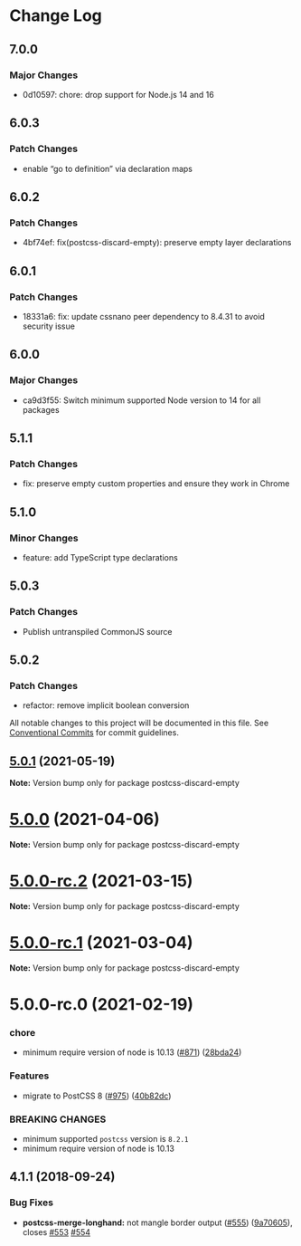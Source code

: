 # Change Log

## 7.0.0

### Major Changes

- 0d10597: chore: drop support for Node.js 14 and 16

## 6.0.3

### Patch Changes

- enable “go to definition” via declaration maps

## 6.0.2

### Patch Changes

- 4bf74ef: fix(postcss-discard-empty): preserve empty layer declarations

## 6.0.1

### Patch Changes

- 18331a6: fix: update cssnano peer dependency to 8.4.31 to avoid security issue

## 6.0.0

### Major Changes

- ca9d3f55: Switch minimum supported Node version to 14 for all packages

## 5.1.1

### Patch Changes

- fix: preserve empty custom properties and ensure they work in Chrome

## 5.1.0

### Minor Changes

- feature: add TypeScript type declarations

## 5.0.3

### Patch Changes

- Publish untranspiled CommonJS source

## 5.0.2

### Patch Changes

- refactor: remove implicit boolean conversion

All notable changes to this project will be documented in this file.
See [Conventional Commits](https://conventionalcommits.org) for commit guidelines.

## [5.0.1](https://github.com/cssnano/cssnano/compare/postcss-discard-empty@5.0.0...postcss-discard-empty@5.0.1) (2021-05-19)

**Note:** Version bump only for package postcss-discard-empty

# [5.0.0](https://github.com/cssnano/cssnano/compare/postcss-discard-empty@5.0.0-rc.2...postcss-discard-empty@5.0.0) (2021-04-06)

**Note:** Version bump only for package postcss-discard-empty

# [5.0.0-rc.2](https://github.com/cssnano/cssnano/compare/postcss-discard-empty@5.0.0-rc.1...postcss-discard-empty@5.0.0-rc.2) (2021-03-15)

**Note:** Version bump only for package postcss-discard-empty

# [5.0.0-rc.1](https://github.com/cssnano/cssnano/compare/postcss-discard-empty@5.0.0-rc.0...postcss-discard-empty@5.0.0-rc.1) (2021-03-04)

**Note:** Version bump only for package postcss-discard-empty

# 5.0.0-rc.0 (2021-02-19)

### chore

- minimum require version of node is 10.13 ([#871](https://github.com/cssnano/cssnano/issues/871)) ([28bda24](https://github.com/cssnano/cssnano/commit/28bda243e32ce3ba89b3c358a5f78727b3732f11))

### Features

- migrate to PostCSS 8 ([#975](https://github.com/cssnano/cssnano/issues/975)) ([40b82dc](https://github.com/cssnano/cssnano/commit/40b82dca7f53ac02cd4fe62846dec79b898ccb49))

### BREAKING CHANGES

- minimum supported `postcss` version is `8.2.1`
- minimum require version of node is 10.13

## 4.1.1 (2018-09-24)

### Bug Fixes

- **postcss-merge-longhand:** not mangle border output ([#555](https://github.com/cssnano/cssnano/issues/555)) ([9a70605](https://github.com/cssnano/cssnano/commit/9a706050b621e7795a9bf74eb7110b5c81804ffe)), closes [#553](https://github.com/cssnano/cssnano/issues/553) [#554](https://github.com/cssnano/cssnano/issues/554)

